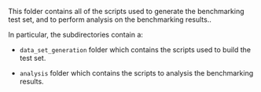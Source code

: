 This folder contains all of the scripts used to generate the benchmarking test set, and to perform analysis on the 
benchmarking results..

In particular, the subdirectories contain a:
  
* ``data_set_generation`` folder which contains the scripts used to build the test set.

* ``analysis`` folder which contains the scripts to analysis the benchmarking results.